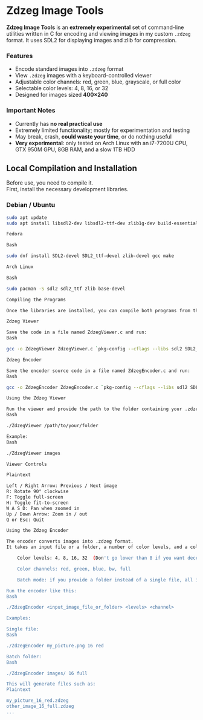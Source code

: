 # Zdzeg Image Tools

**Zdzeg Image Tools** is an **extremely experimental** set of command-line utilities written in C for encoding and viewing images in my custom `.zdzeg` format. It uses SDL2 for displaying images and zlib for compression.  

### Features
- Encode standard images into `.zdzeg` format
- View `.zdzeg` images with a keyboard-controlled viewer
- Adjustable color channels: red, green, blue, grayscale, or full color
- Selectable color levels: 4, 8, 16, or 32
- Designed for images sized **400×240**  

### Important Notes
- Currently has **no real practical use**
- Extremely limited functionality; mostly for experimentation and testing
- May break, crash, **could waste your time**, or do nothing useful
- **Very experimental**: only tested on Arch Linux with an i7-7200U CPU, GTX 950M GPU, 8GB RAM, and a slow 1TB HDD

## Local Compilation and Installation

Before use, you need to compile it.  
First, install the necessary development libraries.

### Debian / Ubuntu
```bash
sudo apt update
sudo apt install libsdl2-dev libsdl2-ttf-dev zlib1g-dev build-essential

Fedora

Bash

sudo dnf install SDL2-devel SDL2_ttf-devel zlib-devel gcc make

Arch Linux

Bash

sudo pacman -S sdl2 sdl2_ttf zlib base-devel

Compiling the Programs

Once the libraries are installed, you can compile both programs from their respective C files using gcc.

Zdzeg Viewer

Save the code in a file named ZdzegViewer.c and run:
Bash

gcc -o ZdzegViewer ZdzegViewer.c `pkg-config --cflags --libs sdl2 SDL2_ttf` -lz

Zdzeg Encoder

Save the encoder source code in a file named ZdzegEncoder.c and run:
Bash

gcc -o ZdzegEncoder ZdzegEncoder.c `pkg-config --cflags --libs sdl2 SDL2_ttf` -lz

Using the Zdzeg Viewer

Run the viewer and provide the path to the folder containing your .zdzeg files:
Bash

./ZdzegViewer /path/to/your/folder

Example:
Bash

./ZdzegViewer images

Viewer Controls

Plaintext

Left / Right Arrow: Previous / Next image
R: Rotate 90° clockwise
F: Toggle full-screen
H: Toggle fit-to-screen
W A S D: Pan when zoomed in
Up / Down Arrow: Zoom in / out
Q or Esc: Quit

Using the Zdzeg Encoder

The encoder converts images into .zdzeg format.  
It takes an input file or a folder, a number of color levels, and a color channel.

    Color levels: 4, 8, 16, 32  (Don't go lower than 8 if you want decent quality)  

    Color channels: red, green, blue, bw, full  

    Batch mode: if you provide a folder instead of a single file, all images in the folder will be converted

Run the encoder like this:
Bash

./ZdzegEncoder <input_image_file_or_folder> <levels> <channel>

Examples:

Single file:
Bash

./ZdzegEncoder my_picture.png 16 red

Batch folder:
Bash

./ZdzegEncoder images/ 16 full

This will generate files such as:
Plaintext

my_picture_16_red.zdzeg
other_image_16_full.zdzeg
...
